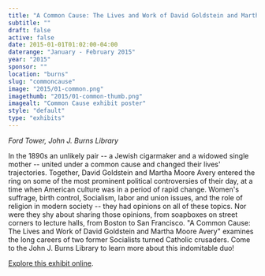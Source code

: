 ```yaml
---
title: "A Common Cause: The Lives and Work of David Goldstein and Martha Moore Avery"
subtitle: ""
draft: false
active: false
date: 2015-01-01T01:02:00-04:00
daterange: "January - February 2015"
year: "2015"
sponsor: ""
location: "burns"
slug: "commoncause"
image: "2015/01-common.png"
imagethumb: "2015/01-common-thumb.png"
imagealt: "Common Cause exhibit poster"
style: "default"
type: "exhibits"
---
```


<em>Ford Tower, John J. Burns Library</em>

In the 1890s an unlikely pair -- a Jewish cigarmaker and a widowed single mother -- united under a common cause and changed their lives' trajectories. Together, David Goldstein and Martha Moore Avery entered the ring on some of the most prominent political controversies of their day, at a time when American culture was in a period of rapid change. Women's suffrage, birth control, Socialism, labor and union issues, and the role of religion in modern society -- they had opinions on all of these topics. Nor were they shy about sharing those opinions, from soapboxes on street corners to lecture halls, from Boston to San Francisco. "A Common Cause: The Lives and Work of David Goldstein and Martha Moore Avery" examines the long careers of two former Socialists turned Catholic crusaders. Come to the John J. Burns Library to learn more about this indomitable duo!

<a href="https://library.bc.edu/burns-exhibits/common-cause-goldstein-avery/" class="explore" target="_blank">Explore this exhibit online</a>.
